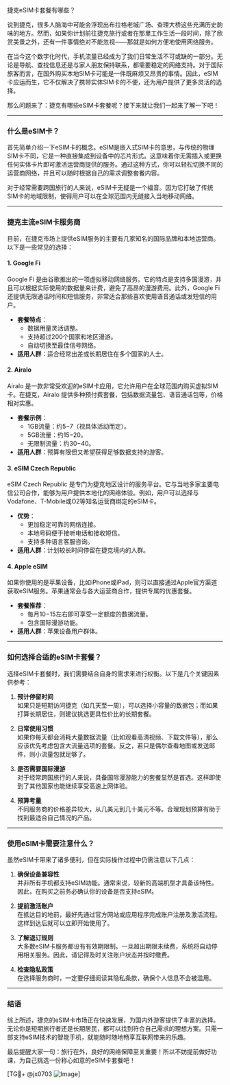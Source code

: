 捷克eSIM卡套餐有哪些？

说到捷克，很多人脑海中可能会浮现出布拉格老城广场、查理大桥这些充满历史韵味的地方。然而，如果你计划前往捷克旅行或者在那里工作生活一段时间，除了欣赏美景之外，还有一件事情绝对不能忽视——那就是如何方便地使用网络服务。

在当今这个数字化时代，手机流量已经成为了我们日常生活不可或缺的一部分。无论是导航、查找信息还是与家人朋友保持联系，都需要稳定的网络支持。对于国际旅客而言，在国外购买本地SIM卡可能是一件既麻烦又昂贵的事情。因此，eSIM卡应运而生，它不仅解决了携带实体SIM卡的不便，还为用户提供了更多灵活的选择。

那么问题来了：捷克有哪些eSIM卡套餐呢？接下来就让我们一起来了解一下吧！

---

### 什么是eSIM卡？
首先简单介绍一下eSIM卡的概念。eSIM是嵌入式SIM卡的意思，与传统的物理SIM卡不同，它是一种直接集成到设备中的芯片形式。这意味着你无需插入或更换任何实体卡片即可激活运营商提供的服务。通过这种方式，你可以轻松切换不同的运营商网络，并且可以随时根据自己的需求调整套餐内容。

对于经常需要跨国旅行的人来说，eSIM卡无疑是一个福音。因为它打破了传统SIM卡的地域限制，使得用户可以在全球范围内无缝接入当地移动网络。

---

### 捷克主流eSIM卡服务商

目前，在捷克市场上提供eSIM服务的主要有几家知名的国际品牌和本地运营商。以下是一些常见的选择：

#### 1. **Google Fi**
   Google Fi 是由谷歌推出的一项虚拟移动网络服务。它的特点是支持多国漫游，并且可以根据实际使用的数据量来计费，避免了高昂的漫游费用。此外，Google Fi 还提供无限通话时间和短信服务，非常适合那些喜欢使用语音通话或发短信的用户。

   - **套餐特点**：
     - 数据用量灵活调整。
     - 支持超过200个国家和地区漫游。
     - 自动切换至最佳信号网络。
   - **适用人群**：适合经常出差或长期居住在多个国家的人士。

#### 2. **Airalo**
   Airalo 是一款非常受欢迎的eSIM卡应用，它允许用户在全球范围内购买虚拟SIM卡。在捷克，Airalo 提供多种预付费套餐，包括数据流量包、语音通话包等，价格相对实惠。

   - **套餐示例**：
     - 1GB流量：约$5-$7（视具体活动而定）。
     - 5GB流量：约$15-$20。
     - 无限制流量：约$30-$40。
   - **适用人群**：预算有限但又希望获得足够数据支持的游客。

#### 3. **eSIM Czech Republic**
   eSIM Czech Republic 是专门为捷克地区设计的服务平台。它与当地多家主要电信公司合作，能够为用户提供本地化的网络体验。例如，用户可以选择与Vodafone、T-Mobile或O2等知名运营商绑定的eSIM卡。

   - **优势**：
     - 更加稳定可靠的网络连接。
     - 本地号码便于接听电话和接收短信。
     - 支持多种语言客服咨询。
   - **适用人群**：计划较长时间停留在捷克境内的人群。

#### 4. **Apple eSIM**
   如果你使用的是苹果设备，比如iPhone或iPad，则可以直接通过Apple官方渠道获取eSIM服务。苹果通常会与各大运营商合作，提供专属的优惠套餐。

   - **套餐推荐**：
     - 每月$10-$15左右即可享受一定额度的数据流量。
     - 包含国际漫游功能。
   - **适用人群**：苹果设备用户群体。

---

### 如何选择合适的eSIM卡套餐？

选择eSIM卡套餐时，我们需要结合自身的需求来进行权衡。以下是几个关键因素供参考：

1. **预计停留时间**  
   如果只是短期访问捷克（如几天至一周），可以选择小容量的数据包；而如果打算长期居住，则建议挑选更具性价比的长期套餐。

2. **日常使用习惯**  
   如果你每天都会消耗大量数据流量（比如观看高清视频、下载文件等），那么应该优先考虑包含大流量选项的套餐。反之，若只是偶尔查看地图或发送邮件，则小流量包就足够了。

3. **是否需要国际漫游**  
   对于经常跨国旅行的人来说，具备国际漫游能力的套餐显然是首选。这样即使到了其他国家也能继续享受高速上网体验。

4. **预算考量**  
   不同服务商的价格差异较大，从几美元到几十美元不等。合理规划预算有助于找到最适合自己情况的产品。

---

### 使用eSIM卡需要注意什么？

虽然eSIM卡带来了诸多便利，但在实际操作过程中仍需注意以下几点：

1. **确保设备兼容性**  
   并非所有手机都支持eSIM功能。通常来说，较新的高端机型才具备该特性。因此，在购买之前务必确认你的设备是否支持eSIM。

2. **提前激活账户**  
   在抵达目的地前，最好先通过官方网站或应用程序完成账户注册及激活流程。这样到达后就可以立即开始使用了。

3. **了解退订规则**  
   大多数eSIM卡服务都设有有效期限制。一旦超出期限未续费，系统将自动停用相关服务。因此，请记得及时关注账户状态并按时缴费。

4. **检查隐私政策**  
   在选择服务商时，一定要仔细阅读其隐私条款，确保个人信息不会被滥用。

---

### 结语

综上所述，捷克的eSIM卡市场正在快速发展，为国内外游客提供了丰富的选择。无论你是短期旅行者还是长期居民，都可以找到符合自己需求的理想方案。只需一部支持eSIM技术的智能手机，就能随时随地畅享互联网带来的乐趣。

最后提醒大家一句：旅行在外，良好的网络保障至关重要！所以不妨提前做好功课，为自己挑选一份称心如意的eSIM卡套餐吧！

[TG💪+ @jx0703 ![Image](https://github.com/user-attachments/assets/dbca1d08-cadb-493c-b0ec-ad6f7a83f270)]